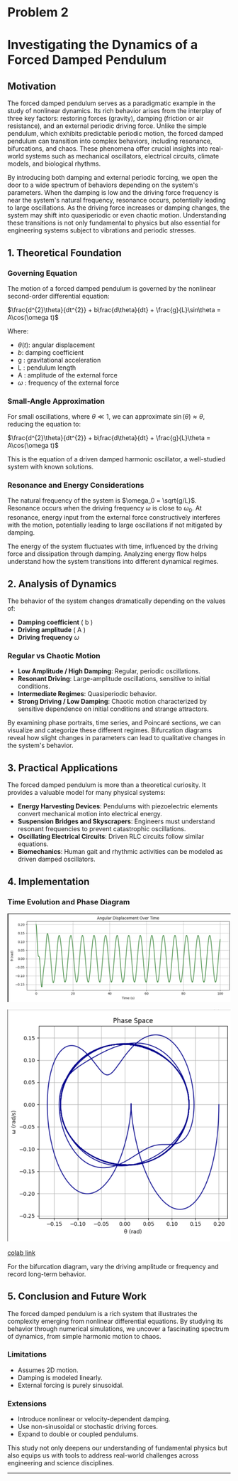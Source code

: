 # Problem 2
# Investigating the Dynamics of a Forced Damped Pendulum

## Motivation

The forced damped pendulum serves as a paradigmatic example in the study of nonlinear dynamics. Its rich behavior arises from the interplay of three key factors: restoring forces (gravity), damping (friction or air resistance), and an external periodic driving force. Unlike the simple pendulum, which exhibits predictable periodic motion, the forced damped pendulum can transition into complex behaviors, including resonance, bifurcations, and chaos. These phenomena offer crucial insights into real-world systems such as mechanical oscillators, electrical circuits, climate models, and biological rhythms.

By introducing both damping and external periodic forcing, we open the door to a wide spectrum of behaviors depending on the system's parameters. When the damping is low and the driving force frequency is near the system's natural frequency, resonance occurs, potentially leading to large oscillations. As the driving force increases or damping changes, the system may shift into quasiperiodic or even chaotic motion. Understanding these transitions is not only fundamental to physics but also essential for engineering systems subject to vibrations and periodic stresses.

## 1. Theoretical Foundation

### Governing Equation

The motion of a forced damped pendulum is governed by the nonlinear second-order differential equation:


$\frac{d^{2}\theta}{dt^{2}} + b\frac{d\theta}{dt} + \frac{g}{L}\sin\theta = A\cos(\omega t)$

Where:
- $\theta(t)$: angular displacement
- $b$: damping coefficient
-  g : gravitational acceleration
-  L : pendulum length
-  A : amplitude of the external force
-  $\omega$ : frequency of the external force

### Small-Angle Approximation

For small oscillations, where $\theta \ll 1$, we can approximate $\sin(\theta) \approx \theta$, reducing the equation to:


$\frac{d^{2}\theta}{dt^{2}} + b\frac{d\theta}{dt} + \frac{g}{L}\theta = A\cos(\omega t)$

This is the equation of a driven damped harmonic oscillator, a well-studied system with known solutions.

### Resonance and Energy Considerations

The natural frequency of the system is $\omega_0 = \sqrt{g/L}$. Resonance occurs when the driving frequency $\omega$ is close to $\omega_0$. At resonance, energy input from the external force constructively interferes with the motion, potentially leading to large oscillations if not mitigated by damping.

The energy of the system fluctuates with time, influenced by the driving force and dissipation through damping. Analyzing energy flow helps understand how the system transitions into different dynamical regimes.

## 2. Analysis of Dynamics

The behavior of the system changes dramatically depending on the values of:
- **Damping coefficient** \( b \)
- **Driving amplitude** \( A \)
- **Driving frequency** $\omega$

### Regular vs Chaotic Motion

- **Low Amplitude / High Damping**: Regular, periodic oscillations.
- **Resonant Driving**: Large-amplitude oscillations, sensitive to initial conditions.
- **Intermediate Regimes**: Quasiperiodic behavior.
- **Strong Driving / Low Damping**: Chaotic motion characterized by sensitive dependence on initial conditions and strange attractors.

By examining phase portraits, time series, and Poincaré sections, we can visualize and categorize these different regimes. Bifurcation diagrams reveal how slight changes in parameters can lead to qualitative changes in the system's behavior.

## 3. Practical Applications

The forced damped pendulum is more than a theoretical curiosity. It provides a valuable model for many physical systems:

- **Energy Harvesting Devices**: Pendulums with piezoelectric elements convert mechanical motion into electrical energy.
- **Suspension Bridges and Skyscrapers**: Engineers must understand resonant frequencies to prevent catastrophic oscillations.
- **Oscillating Electrical Circuits**: Driven RLC circuits follow similar equations.
- **Biomechanics**: Human gait and rhythmic activities can be modeled as driven damped oscillators.

## 4. Implementation





### Time Evolution and Phase Diagram
![alt text](image-3.png)

![alt text](image-4.png)

[colab link](https://colab.research.google.com/drive/1GH6SyOx-kLdMq42tUu6mfLW_oVMXbmcl?usp=sharing)

For the bifurcation diagram, vary the driving amplitude or frequency and record long-term behavior.

## 5. Conclusion and Future Work

The forced damped pendulum is a rich system that illustrates the complexity emerging from nonlinear differential equations. By studying its behavior through numerical simulations, we uncover a fascinating spectrum of dynamics, from simple harmonic motion to chaos.

### Limitations
- Assumes 2D motion.
- Damping is modeled linearly.
- External forcing is purely sinusoidal.

### Extensions
- Introduce nonlinear or velocity-dependent damping.
- Use non-sinusoidal or stochastic driving forces.
- Expand to double or coupled pendulums.

This study not only deepens our understanding of fundamental physics but also equips us with tools to address real-world challenges across engineering and science disciplines.

---


